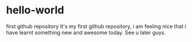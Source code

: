 # hello-world
first github repository
 It's my first github repository, i am feeling nice that i have learnt something new and awesome today. See u later guys.
